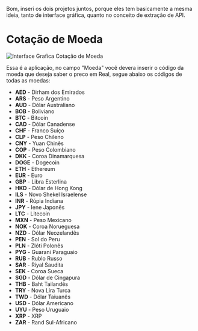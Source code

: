 <p>Bom, inseri os dois projetos juntos, porque eles tem basicamente a mesma ideia, tanto de interface gráfica, quanto no conceito de extração de API.</p>

<h1>Cotação de Moeda</h1>

![Interface Grafica Cotação de Moeda](https://user-images.githubusercontent.com/98194579/172523185-0092786a-d60e-45b4-8a98-c1054388c632.png)

<p>Essa é a aplicação, no campo "Moeda" você devera inserir o código da moeda que deseja saber o preco em Real, segue abaixo os códigos de todas as moedas:</p>

<ul>
  <li> <b>AED</b> - Dirham dos Emirados</li>
  <li> <b>ARS</b> - Peso Argentino</li>
  <li> <b>AUD</b> - Dólar Australiano</li>
  <li> <b>BOB</b> - Boliviano</li>
  <li> <b>BTC</b> - Bitcoin</li>
  <li> <b>CAD</b> - Dólar Canadense</li>
  <li> <b>CHF</b> - Franco Suíço</li>
  <li> <b>CLP</b> - Peso Chileno</li>
  <li> <b>CNY</b> - Yuan Chinês</li>
  <li> <b>COP</b> - Peso Colombiano</li>
  <li> <b>DKK</b> - Coroa Dinamarquesa</li>
  <li> <b>DOGE</b> - Dogecoin</li>
  <li> <b>ETH</b> - Ethereum</li>
  <li> <b>EUR</b> - Euro</li>
  <li> <b>GBP</b> - Libra Esterlina</li>
  <li> <b>HKD</b> - Dólar de Hong Kong</li>
  <li> <b>ILS</b> - Novo Shekel Israelense</li>
  <li> <b>INR</b> - Rúpia Indiana</li>
  <li> <b>JPY</b> - Iene Japonês</li>
  <li> <b>LTC</b> - Litecoin</li>
  <li> <b>MXN</b> - Peso Mexicano</li>
  <li> <b>NOK</b> - Coroa Norueguesa</li>
  <li> <b>NZD</b> - Dólar Neozelandês</li>
  <li> <b>PEN</b> - Sol do Peru</li>
  <li> <b>PLN</b> - Zlóti Polonês</li>
  <li> <b>PYG</b> - Guarani Paraguaio</li>
  <li> <b>RUB</b> - Rublo Russo</li>
  <li> <b>SAR</b> - Riyal Saudita</li>
  <li> <b>SEK</b> - Coroa Sueca</li>
  <li> <b>SGD</b> - Dólar de Cingapura</li>
  <li> <b>THB</b> - Baht Tailandês</li>
  <li> <b>TRY</b> - Nova Lira Turca</li>
  <li> <b>TWD</b> - Dólar Taiuanês</li>
  <li> <b>USD</b> - Dólar Americano</li>
  <li> <b>UYU</b> - Peso Uruguaio</li>
  <li> <b>XRP</b> - XRP</li>
  <li> <b>ZAR</b> - Rand Sul-Africano</li>  
</ul>
